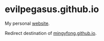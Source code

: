 # evilpegasus.github.io
My personal [website](https://evilpegasus.github.io/).

Redirect destination of [mingyfong.github.io](mingyfong.github.io).
